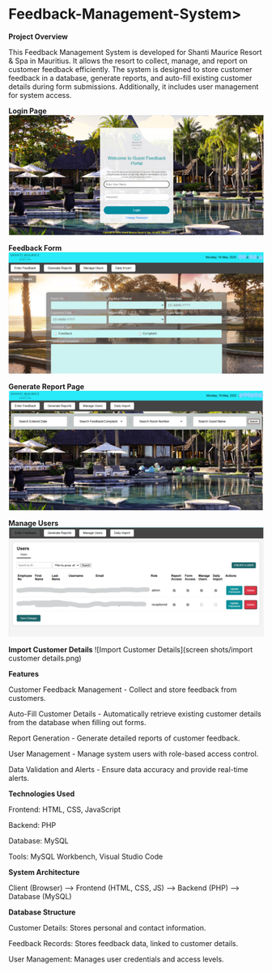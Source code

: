 # Feedback-Management-System>

<b>Project Overview</b>

This Feedback Management System is developed for Shanti Maurice Resort & Spa in Mauritius. It allows the resort to collect, manage, and report on customer feedback efficiently. The system is designed to store customer feedback in a database, generate reports, and auto-fill existing customer details during form submissions. Additionally, it includes user management for system access.

<b>Login Page</b>
![Login Page](https://github.com/LakshikaSew/Feedback-Management-System/blob/908205af1ea81b54aeda025f514e76c82ed7fd2c/screen%20shots/loging.png)

<b>Feedback Form</b>
![Feedback Form](https://github.com/LakshikaSew/Feedback-Management-System/blob/5703acbca7d86fc15064cb14892ecd0b3293905b/screen%20shots/feedback%20form.png)

<b>Generate Report Page</b>
![Report Generation](https://github.com/LakshikaSew/Feedback-Management-System/blob/74c9c7008adc7a4e0a602281d4f51e81e889a1bc/screen%20shots/generate%20report.png)

<b>Manage Users</b>
![User Management](https://github.com/LakshikaSew/Feedback-Management-System/blob/ed5c0c67d5dbea5450d643fcc7f0527b911d46b7/screen%20shots/manage%20users.png)

<b>Import Customer Details</b>
![Import Customer Details](screen shots/import customer details.png)

<b>Features</b>

Customer Feedback Management - Collect and store feedback from customers.

Auto-Fill Customer Details - Automatically retrieve existing customer details from the database when filling out forms.

Report Generation - Generate detailed reports of customer feedback.

User Management - Manage system users with role-based access control.

Data Validation and Alerts - Ensure data accuracy and provide real-time alerts.

<b>Technologies Used</b>

Frontend: HTML, CSS, JavaScript

Backend: PHP

Database: MySQL

Tools: MySQL Workbench, Visual Studio Code

<b>System Architecture</b>

Client (Browser) --> Frontend (HTML, CSS, JS) --> Backend (PHP) --> Database (MySQL)

<b>Database Structure</b>

Customer Details: Stores personal and contact information.

Feedback Records: Stores feedback data, linked to customer details.

User Management: Manages user credentials and access levels.

